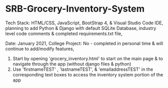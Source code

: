 # SRB-Grocery-Inventory-System

Tech Stack:        HTML/CSS, JavaScript, BootStrap 4, & Visual Studio Code IDE, planning to add Python & Django with default SQLite Database, industry level code comments & completed requirements.txt file,

Date:              January 2021,
College Project:   No - completed in personal time & will continue to add/modify features,

1. Start by opening 'grocery_inventory.html' to start on the main page & to navigate through the app (without django files & python)
2. Use 'firstnameTEST' , 'lastnameTEST', & 'emailaddressTEST' in the corresponding text boxes to access the inventory system portion of the app

